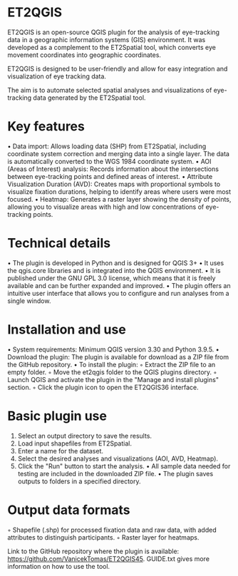 # ET2QGIS

ET2QGIS is an open-source QGIS plugin for the analysis of eye-tracking data in a geographic information systems (GIS) environment.
It was developed as a complement to the ET2Spatial tool, which converts eye movement coordinates into geographic coordinates.

ET2QGIS is designed to be user-friendly and allow for easy integration and visualization of eye tracking data.

The aim is to automate selected spatial analyses and visualizations of eye-tracking data generated by the ET2Spatial tool.

# Key features
• Data import: Allows loading data (SHP) from ET2Spatial, including coordinate system correction and merging data into a single layer. The data is automatically converted to the WGS 1984 coordinate system.
• AOI (Areas of Interest) analysis: Records information about the intersections between eye-tracking points and defined areas of interest.
• Attribute Visualization Duration (AVD): Creates maps with proportional symbols to visualize fixation durations, helping to identify areas where users were most focused.
• Heatmap: Generates a raster layer showing the density of points, allowing you to visualize areas with high and low concentrations of eye-tracking points.

# Technical details
• The plugin is developed in Python and is designed for QGIS 3+
• It uses the qgis.core libraries and is integrated into the QGIS environment.
• It is published under the GNU GPL 3.0 license, which means that it is freely available and can be further expanded and improved.
• The plugin offers an intuitive user interface that allows you to configure and run analyses from a single window.

# Installation and use
• System requirements: Minimum QGIS version 3.30 and Python 3.9.5.
• Download the plugin: The plugin is available for download as a ZIP file from the GitHub repository.
• To install the plugin:
	◦ Extract the ZIP file to an empty folder.
	◦ Move the et2qgis folder to the QGIS plugins directory.
	◦ Launch QGIS and activate the plugin in the "Manage and install plugins" section.
	◦ Click the plugin icon to open the ET2QGIS36 interface.

# Basic plugin use
1. Select an output directory to save the results.
2. Load input shapefiles from ET2Spatial.
3. Enter a name for the dataset.
4. Select the desired analyses and visualizations (AOI, AVD, Heatmap).
5. Click the "Run" button to start the analysis.
• All sample data needed for testing are included in the downloaded ZIP file.
• The plugin saves outputs to folders in a specified directory.

# Output data formats
◦ Shapefile (.shp) for processed fixation data and raw data, with added attributes to distinguish participants.
◦ Raster layer for heatmaps.

Link to the GitHub repository where the plugin is available: https://github.com/VanicekTomas/ET2QGIS45.
GUIDE.txt gives more information on how to use the tool.
